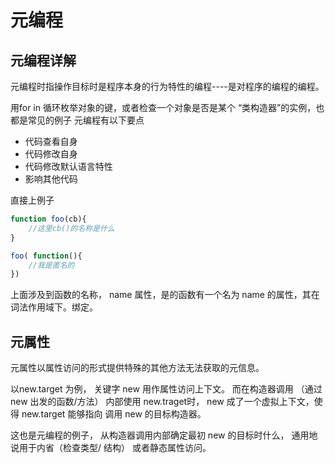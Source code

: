 # 元编程

## 元编程详解

元编程时指操作目标时是程序本身的行为特性的编程----是对程序的编程的编程。

用for in 循环枚举对象的键，或者检查一个对象是否是某个 “类构造器”的实例，也都是常见的例子
元编程有以下要点

* 代码查看自身
* 代码修改自身
* 代码修改默认语言特性
* 影响其他代码


直接上例子
```js
function foo(cb){
    //这里cb()的名称是什么
}

foo( function(){
    //我是匿名的
})

```
上面涉及到函数的名称， name 属性，是的函数有一个名为 name 的属性，其在词法作用域下。绑定。



## 元属性

元属性以属性访问的形式提供特殊的其他方法无法获取的元信息。

以new.target  为例， 关键字 new 用作属性访问上下文。 而在构造器调用 （通过 new 出发的函数/方法） 内部使用 new.traget时， new 成了一个虚拟上下文，使得 new.target 能够指向 调用 new 的目标构造器。

这也是元编程的例子， 从构造器调用内部确定最初 new 的目标时什么， 通用地说用于内省（检查类型/ 结构） 或者静态属性访问。

```js



```
